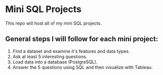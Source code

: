 # Mini SQL Projects

This repo will host all of my mini SQL projects.

## General steps I will follow for each mini project:
1. Find a dataset and examine it's features and data types.
2. Ask at least 5 interesting questions.
3. Load data into a database (PostgreSQL).
3. Answer the 5 questions using SQL and then visualize with Tableau.
